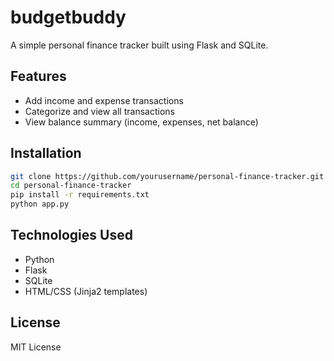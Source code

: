 # budgetbuddy

A simple personal finance tracker built using Flask and SQLite.

## Features
- Add income and expense transactions
- Categorize and view all transactions
- View balance summary (income, expenses, net balance)

## Installation
```bash
git clone https://github.com/yourusername/personal-finance-tracker.git
cd personal-finance-tracker
pip install -r requirements.txt
python app.py
```

## Technologies Used
- Python
- Flask
- SQLite
- HTML/CSS (Jinja2 templates)

## License
MIT License
